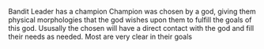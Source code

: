 Bandit Leader has a champion
Champion was chosen by a god, giving them physical morphologies that the god wishes upon them to fulfill the goals of this god. 
Ususally the chosen will have a direct contact with the god and fill their needs as needed. Most are very clear in their goals
